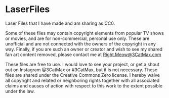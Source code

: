 # LaserFiles
Laser Files that I have made and am sharing as CC0. 

Some of these files may contain copyright elements from popular TV shows or movies, and are for non-commercial, personal use only. These are unofficial and are not connected with the owners of the copyright in any way. Finally, if you are such an owner or creator and wish to see my shared fan art content removed, please contact me at Right.Meow@3CatMax.com

These files are free to use. I would love to see your project, or get a shout out on Instagram @3CatMax or #3CatMax, but it is not necessary. These files are shared under the Creative Commons Zero license. I hereby waive all copyright and related or neighboring rights together with all associated claims and causes of action with respect to this work to the extent possible under the law.
 
